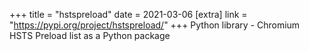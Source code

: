 +++
title = "hstspreload"
date = 2021-03-06
[extra]
link = "https://pypi.org/project/hstspreload/"
+++
Python library - Chromium HSTS Preload list as a Python package

